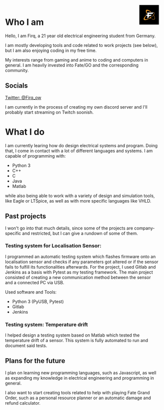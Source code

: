<img src="https://github.com/Firq-ow/Firq/raw/main/files/dark_pfp.png" align="right" width="64" height="64">

# Who I am

Hello, I am Firq, a 21 year old electrical engineering student from Germany. 

I am mostly developing tools and code related to work projects (see below), but I am also enjoying coding in my free time.

My interests range from gaming and anime to coding and computers in general. I am heavily invested into Fate/GO and the corresponding community.

## Socials

[Twitter: @Firq_ow](https://twitter.com/firq_ow)

I am currently in the process of creating my own discord server and I'll probably start streaming on Twitch soonish.

# What I do

I am currently learing how do design electrical systems and program. Doing that, I come in contact with a lot of different languages and systems.
I am capable of programming with:

- Python 3
- C++
- C
- Java
- Matlab

while also being able to work with a variety of design and simulation tools, like Eagle or LTSpice, as well as with more specific languages like VHLD.

## Past projects

I won't go into that much details, since some of the projects are company-specific and restricted, but I can give a rundown of some of them.

### Testing system for Localisation Sensor:

I programmed an automatic testing system which flashes firmware onto an localisation sensor and checks if any parameters got altered or if the sensor fails to fulfill its functionalities afterwards. For the project, I used Gitlab and Jenkins as a basis with Pytest as my testing framework. The main project consisted of creating a new communication method between the sensor and a connected PC via USB.

Used software and Tools:
- Python 3 (PyUSB, Pytest)
- Gitlab
- Jenkins

### Testing system: Temperature drift

I helped design a testing system based on Matlab which tested the temperature drift of a sensor. This system is fully automated to run and document said tests.

## Plans for the future

I plan on learning new programming languages, such as Javascript, as well as expanding my knowledge in electrical engineering and programming in general.

I also want to start creating tools related to help with playing Fate Grand Order, such as a personal resource planner or an automatic damage and refund calculator.


